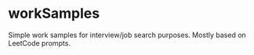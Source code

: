 # workSamples
Simple work samples for interview/job search purposes. Mostly based on LeetCode prompts.
